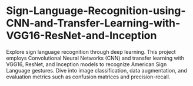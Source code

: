 # Sign-Language-Recognition-using-CNN-and-Transfer-Learning-with-VGG16-ResNet-and-Inception
Explore sign language recognition through deep learning. This project employs Convolutional Neural Networks (CNN) and transfer learning with VGG16, ResNet, and Inception models to recognize American Sign Language gestures. Dive into image classification, data augmentation, and evaluation metrics such as confusion matrices and precision-recall.
